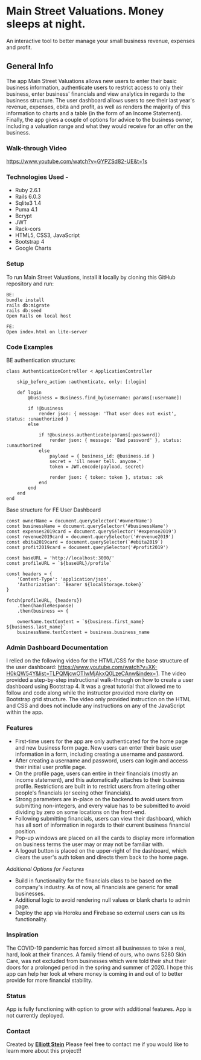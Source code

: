 # Main Street Valuations. Money sleeps at night.

An interactive tool to better manage your small business revenue, expenses and profit.

## General Info
The app Main Street Valuations allows new users to enter their basic business information, authenticate users to restrict access to only their business, enter business' financials and view analytics in regards to the business structure. The user dashboard allows users to see their last year's revenue, expenses, ebita and profit, as well as renders the majority of this information to charts and a table (in the form of an Income Statement). Finally, the app gives a couple of options for advice to the business owner, including a valuation range and what they would receive for an offer on the business. 
 
### Walk-through Video
https://www.youtube.com/watch?v=GYPZSd82-UE&t=1s

### Technologies Used -
* Ruby 2.6.1
* Rails 6.0.3
* Sqlite3 1.4
* Puma 4.1
* Bcrypt
* JWT
* Rack-cors
* HTML5, CSS3, JavaScript
* Bootstrap 4
* Google Charts

### Setup

To run Main Street Valuations, install it locally by cloning this GitHub repository and run:
```
BE:
bundle install
rails db:migrate
rails db:seed
Open Rails on local host

FE:
Open index.html on lite-server

```

### Code Examples

BE authentication structure:

```
class AuthenticationController < ApplicationController

    skip_before_action :authenticate, only: [:login]

    def login
        @business = Business.find_by(username: params[:username])

        if !@business
            render json: { message: 'That user does not exist', status: :unauthorized }
        else

            if !@business.authenticate(params[:password]) 
                render json: { message: 'Bad password' }, status: :unauthorized
            else
                payload = { business_id: @business.id }
                secret = 'ill never tell. anyone.'
                token = JWT.encode(payload, secret)

                render json: { token: token }, status: :ok
            end
        end
    end 
end
```
Base structure for FE User Dashboard
```
const ownerName = document.querySelector('#ownerName')
const businessName = document.querySelector('#businessName')
const expenses2019card = document.querySelector('#expense2019')
const revenue2019card = document.querySelector('#revenue2019')
const ebita2019card = document.querySelector(`#ebita2019`)
const profit2019card = document.querySelector('#profit2019')

const baseURL = 'http://localhost:3000/'
const profileURL = `${baseURL}/profile`

const headers = {
    'Content-Type': 'application/json',
    'Authorization': `Bearer ${localStorage.token}`
}

fetch(profileURL, {headers})
    .then(handleResponse)
    .then(business => {

    ownerName.textContent = `${business.first_name} ${business.last_name}`
    businessName.textContent = business.business_name
```

### Admin Dashboard Documentation
I relied on the following video for the HTML/CSS for the base structure of the user dashboard: https://www.youtube.com/watch?v=XK-H0kQW54Y&list=TLPQMjcwOTIwMjAkxQ0LzeCAnw&index=1. The video provided a step-by-step instructional walk-through on how to create a user dashboard using Bootstrap 4. It was a great tutorial that allowed me to follow and code along while the instructor provided more clarity on Bootstrap grid structure. The video only provided instruction on the HTML and CSS and does not include any instructions on any of the JavaScript within the app.

### Features
* First-time users for the app are only authenticated for the home page and new business form page. New users can enter their basic user information in a form, including creating a username and password.
* After creating a username and password, users can login and access their initial user profile page.
* On the profile page, users can entire in their financials (mostly an income statement), and this automatically attaches to their business profile. Restrictions are built in to restrict users from altering other people's financials (or seeing other financials).
* Strong parameters are in-place on the backend to avoid users from submitting non-integers, and every value has to be submitted to avoid dividing by zero on some locations on the front-end.
* Following submitting financials, users can view their dashboard, which has all sort of information in regards to their current business financial position. 
* Pop-up windows are placed on all the cards to display more information on business terms the user may or may not be familiar with.
* A logout button is placed on the upper-right of the dashboard, which clears the user's auth token and directs them back to the home page.

_Additional Options for Features_
* Build in functionality for the financials class to be based on the company's industry. As of now, all financials are generic for small businesses. 
* Additional logic to avoid rendering null values or blank charts to admin page. 
* Deploy the app via Heroku and Firebase so external users can us its functionality.

### Inspiration
The COVID-19 pandemic has forced almost all businesses to take a real, hard, look at their finances. A family friend of ours, who owns 5280 Skin Care, was not excluded from businesses which were told their shut their doors for a prolonged period in the spring and summer of 2020. I hope this app can help her look at where money is coming in and out of to better provide for more financial stability. 

### Status
App is fully functioning with option to grow with additional features. App is not currently deployed.

### Contact
Created by **[Elliott Stein](https://www.linkedin.com/in/steinelliott/)**
Please feel free to contact me if you would like to learn more about this project!!